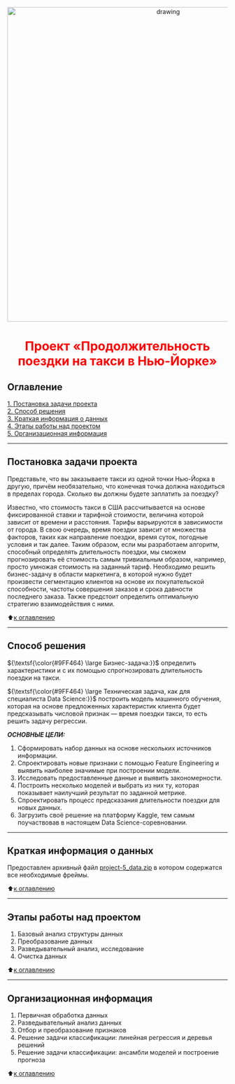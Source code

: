 <p align='center'><img src = https://png.pngtree.com/background/20230519/original/pngtree-rainy-city-scene-featuring-taxi-cabs-and-people-in-large-groups-picture-image_2665701.jpg alt="drawing" style="width:720px;"></p>

<h1 align='center' style='color:red'> Проект «Продолжительность поездки на такси в Нью-Йорке»</h1>


## Оглавление
[1. Постановка задачи проекта](https://github.com/Serg-NSD/SkillFactory-Data_Science/blob/main/Project-5/README.md#Постановка-задачи-проекта)  
[2. Способ решения](https://github.com/Serg-NSD/SkillFactory-Data_Science/blob/main/Project-5/README.md#Способ-решения)  
[3. Краткая информация о данных](https://github.com/Serg-NSD/SkillFactory-Data_Science/blob/main/Project-5/README.md#Краткая-информация-о-данных)  
[4. Этапы работы над проектом](https://github.com/Serg-NSD/SkillFactory-Data_Science/blob/main/Project-5/README.md#Этапы-работы-над-проектом)  
[5. Организационная информация](https://github.com/Serg-NSD/SkillFactory-Data_Science/blob/main/Project-5/README.md#Организационная-информация)  
    
------------------------------
## Постановка задачи проекта
Представьте, что вы заказываете такси из одной точки Нью-Йорка в другую, причём необязательно, что конечная точка должна находиться в пределах города. Сколько вы должны будете заплатить за поездку?  
  
Известно, что стоимость такси в США рассчитывается на основе фиксированной ставки и тарифной стоимости, величина которой зависит от времени и расстояния. Тарифы варьируются в зависимости от города. В свою очередь, время поездки зависит от множества факторов, таких как направление поездки, время суток, погодные условия и так далее. Таким образом, если мы разработаем алгоритм, способный определять длительность поездки, мы сможем прогнозировать её стоимость самым тривиальным образом, например, просто умножая стоимость на заданный тариф. Необходимо решить бизнес-задачу в области маркетинга, в которой нужно будет произвести сегментацию клиентов на основе их покупательской способности, частоты совершения заказов и срока давности последнего заказа. Также предстоит определить оптимальную стратегию взаимодействия с ними.
  
:arrow_up:[к оглавлению](https://github.com/Serg-NSD/SkillFactory-Data_Science/blob/main/Project-5/README.md#Оглавление)

----------------------------------
## Способ решения
${\textsf{\color{#9FF464} \large Бизнес-задача:}}$ определить характеристики и с их помощью спрогнозировать длительность поездки на такси.

${\textsf{\color{#9FF464} \large Техническая задача, как для специалиста Data Science:}}$ построить модель машинного обучения, которая на основе предложенных характеристик клиента будет предсказывать числовой признак — время поездки такси, то есть решить задачу регрессии.  
  
***ОСНОВНЫЕ ЦЕЛИ:***  
1. Сформировать набор данных на основе нескольких источников информации.
2. Спроектировать новые признаки с помощью Feature Engineering и выявить наиболее значимые при построении модели. 
3. Исследовать предоставленные данные и выявить закономерности.
4. Построить несколько моделей и выбрать из них ту, которая показывает наилучший результат по заданной метрике.
5. Спроектировать процесс предсказания длительности поездки для новых данных.
6. Загрузить своё решение на платформу Kaggle, тем самым поучаствовав в настоящем Data Science-соревновании.     

--------------------------------------
## Краткая информация о данных

Предоставлен архивный файл [project-5_data.zip](https://drive.google.com/file/d/1uUojbr0BHfUiIbJzomFduT-sSzaCQ2tt/view?usp=sharing) в котором содержатся все необходимые фреймы.   

:arrow_up:[к оглавлению](https://github.com/Serg-NSD/SkillFactory-Data_Science/blob/main/Project-5/README.md#Оглавление)  

-----------------------------------------
## Этапы работы над проектом
1. Базовый анализ структуры данных
2. Преобразование данных
3. Разведывательный анализ, исследование
4. Очистка данных  
   
:arrow_up:[к оглавлению](https://github.com/Serg-NSD/SkillFactory-Data_Science/blob/main/Project-5/README.md#Оглавление)  

-------------------------------
## Организационная информация
1. Первичная обработка данных
2. Разведывательный анализ данных
3. Отбор и преобразование признаков
4. Решение задачи классификации: линейная регрессия и деревья решений
5. Решение задачи классификации: ансамбли моделей и построение прогноза  
  
:arrow_up:[к оглавлению](https://github.com/Serg-NSD/SkillFactory-Data_Science/blob/main/Project-5/README.md#Оглавление)   
